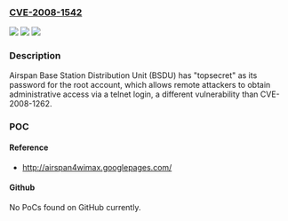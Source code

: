 ### [CVE-2008-1542](https://cve.mitre.org/cgi-bin/cvename.cgi?name=CVE-2008-1542)
![](https://img.shields.io/static/v1?label=Product&message=n%2Fa&color=blue)
![](https://img.shields.io/static/v1?label=Version&message=n%2Fa&color=blue)
![](https://img.shields.io/static/v1?label=Vulnerability&message=n%2Fa&color=brighgreen)

### Description

Airspan Base Station Distribution Unit (BSDU) has "topsecret" as its password for the root account, which allows remote attackers to obtain administrative access via a telnet login, a different vulnerability than CVE-2008-1262.

### POC

#### Reference
- http://airspan4wimax.googlepages.com/

#### Github
No PoCs found on GitHub currently.

